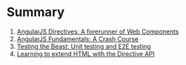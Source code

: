 # Summary

1. [AngularJS Directives: A forerunner of Web Components](./chapter1.md)
2. [AngularJS Fundamentals: A Crash Course](./chapter2.md)
3. [Testing the Beast: Unit testing and E2E testing](./chapter3.md)
4. [Learning to extend HTML with the Directive  API](./chapter4.md)